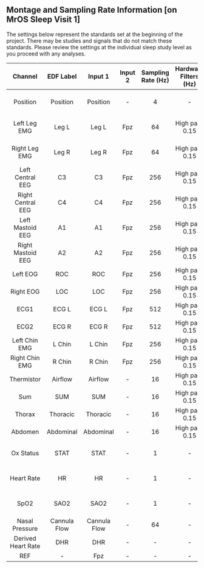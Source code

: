 ## Montage and Sampling Rate Information [on MrOS Sleep Visit 1]

The settings below represent the standards set at the beginning of the project. There may be studies and signals that do not match these standards. Please review the settings at the individual sleep study level as you proceed with any analyses.

| Channel            | EDF Label    | Input 1      | Input 2 | Sampling Rate (Hz) | Hardware Filters (Hz) | Sensor Type                  |
|:------------------:|:------------:|:------------:|:-------:|:------------------:|:---------------------:|:----------------------------:|
| Position           | Position     | Position     | -       | 4                  | -                     | Compumedics external sensor  |
| Left Leg EMG       | Leg L        | Leg L        | Fpz     | 64                 | High pass 0.15        | Compumedics piezo leg leads  |
| Right Leg EMG      | Leg R        | Leg R        | Fpz     | 64                 | High pass 0.15        | Compumedics piezo leg leads  |
| Left Central EEG   | C3           | C3           | Fpz     | 256                | High pass 0.15        | Gold cup electrode           |
| Right Central EEG  | C4           | C4           | Fpz     | 256                | High pass 0.15        | Gold cup electrode           |
| Left Mastoid EEG   | A1           | A1           | Fpz     | 256                | High pass 0.15        | Gold cup electrode           |
| Right Mastoid EEG  | A2           | A2           | Fpz     | 256                | High pass 0.15        | Gold cup electrode           |
| Left EOG           | ROC          | ROC          | Fpz     | 256                | High pass 0.15        | Gold cup electrode           |
| Right EOG          | LOC          | LOC          | Fpz     | 256                | High pass 0.15        | Gold cup electrode           |
| ECG1               | ECG L        | ECG L        | Fpz     | 512                | High pass 0.15        | Ag/AgCl patch                |
| ECG2               | ECG R        | ECG R        | Fpz     | 512                | High pass 0.15        | Ag/AgCl patch                |
| Left Chin EMG      | L Chin       | L Chin       | Fpz     | 256                | High pass 0.15        | Gold cup electrode           |
| Right Chin EMG     | R Chin       | R Chin       | Fpz     | 256                | High pass 0.15        | Gold cup electrode           |
| Thermistor         | Airflow      | Airflow      | -       | 16                 | High pass 0.15        | ProTech Thermistor           |
| Sum                | SUM          | SUM          | -       | 16                 | High pass 0.15        | Compumedics Summit IP RIP    |
| Thorax             | Thoracic     | Thoracic     | -       | 16                 | High pass 0.15        | Compumedics Summit IP RIP    |
| Abdomen            | Abdominal    | Abdominal    | -       | 16                 | High pass 0.15        | Compumedics Summit IP RIP    |
| Ox Status          | STAT         | STAT         | -       | 1                  | -                     | Nonin XPOD 3011, 8000 sensor |
| Heart Rate         | HR           | HR           | -       | 1                  | -                     | Nonin XPOD 3011, 8000 sensor |
| SpO2               | SAO2         | SAO2         | -       | 1                  | -                     | Nonin XPOD 3011, 8000 sensor |
| Nasal Pressure     | Cannula Flow | Cannula Flow | -       | 64                 | -                     | Nasal cannula                |
| Derived Heart Rate | DHR          | DHR          | -       | -                  | -                     | Derived from EKG             |
| REF                | -            | Fpz          | -       | -                  | -                     | -                            |
